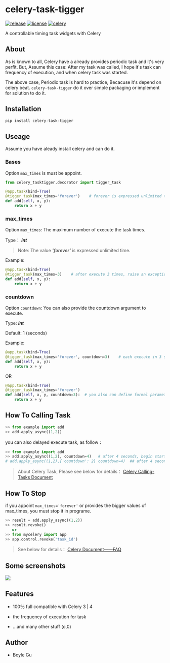 celery-task-tigger
====

[![release](https://img.shields.io/badge/release-0.4-blue.svg)]()
[![license](https://img.shields.io/badge/license-MIT-blue.svg)]()
[![celery](https://img.shields.io/badge/celery-3%7C4-brightgreen.svg)]()


A controllable timing task widgets with Celery

## About

As is known to all, Celery have a already provides periodic task and it's very perfit. But, Assume this case: After my task was called, I hope it's task can  frequency of execution, and when celery task was started. 

The above case, Periodic task is hard to practice, Becacuse it's depend on celery beat. ``celery-task-tigger`` do it over simple packaging or implement for solution to do it.


## Installation

~~~python
pip install celery-task-tigger

~~~

## Useage

Assume you have aleady install celery and can do it.

### Bases

Option `max_times` is must be appoint.

~~~python
from celery_tasktigger.decorator import tigger_task

@app.task(bind=True)
@tigger_task(max_times='forever')    # forever is expressed unlimited time
def add(self, x, y):
    return x + y

~~~

### max_times

Option `max_times`: The maximum number of execute the task times.

Type： ***int***

> Note: The value ***'forever'*** is expressed unlimited time. 

Example: 

~~~python
@app.task(bind=True)
@tigger_task(max_times=3)    # after execute 3 times, raise an exception
def add(self, x, y):
    return x + y

~~~

### countdown

Option `countdown`: You can also provide the countdown argument to execute.

Type:  ***int***

Default: 1 (seconds)

Example: 

~~~python
@app.task(bind=True)
@tigger_task(max_times='forever', countdown=3)    # each execute in 3 seconds
def add(self, x, y):
    return x + y

~~~

OR

~~~python
@app.task(bind=True)
@tigger_task(max_times='forever')    
def add(self, x, y, countdown=3):  # you also can define formal parameter in task
    return x + y

~~~

## How To Calling Task

~~~~python
>> from example import add
>> add.apply_async((1,2))
~~~~

you can also delayed execute task, as follow：

~~~~python
>> from example import add
>> add.apply_async((1,2), countdown=4)   # after 4 seconds, begin start task
# add.apply_async((1,2),{'countdown': 2} countdown=4)  ## after 4 seconds, begin start task and interval in 2 seconds
~~~~

> About Celery Task, Please see below for details： 
> [Celery Calling-Tasks Document](http://docs.jinkan.org/docs/celery/userguide/calling.html)

## How To Stop

if you appoint `max_times='forever'` or provides the bigger values of max_times, you must stop it in programe.

~~~~python
>> result = add.apply_async((1,2))
>> result.revoke()
   or
>> from mycelery import app
>> app.control.revoke('task_id')
~~~~

> See below for details： 
> [Celery Document——FAQ](http://docs.jinkan.org/docs/celery/faq.html#can-i-cancel-the-execution-of-a-task)

## Some screenshots

![](http://i1.piimg.com/536217/1ae9af3a274de4c7.gif)

## Features

- 100％ full compatible with Celery 3 | 4

- the frequency of execution for task

- ...and many other stuff (o,0)


## Author

- Boyle Gu

